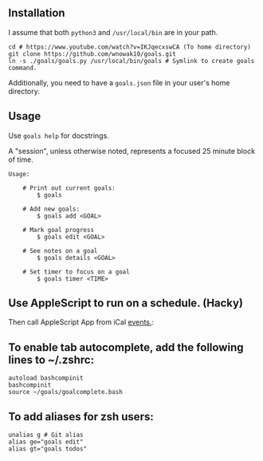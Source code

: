 
## Installation

I assume that both `python3` and `/usr/local/bin` are in your path.

    cd # https://www.youtube.com/watch?v=IKJqecxswCA (To home directory)
    git clone https://github.com/wnowak10/goals.git 
    ln -s ./goals/goals.py /usr/local/bin/goals # Symlink to create goals command.

Additionally, you need to have a `goals.json` file in your user's home directory. 

## Usage

Use `goals help` for docstrings.

A "session", unless otherwise noted, represents a focused 25 minute block of time.

    Usage:

        # Print out current goals:
            $ goals

        # Add new goals:
            $ goals add <GOAL>

        # Mark goal progress
            $ goals edit <GOAL>

        # See notes on a goal
            $ goals details <GOAL>

        # Set timer to focus on a goal
            $ goals timer <TIME>

## Use AppleScript to run on a schedule. (Hacky)

Then call AppleScript App from iCal [events.](https://softron.zendesk.com/hc/en-us/articles/360000261674-HOW-TO-Trigger-an-AppleScript-at-specific-date-and-time):


## To enable tab autocomplete, add the following lines to ~/.zshrc:

```
autoload bashcompinit
bashcompinit
source ~/goals/goalcomplete.bash
```

## To add aliases for zsh users:

	unalias g # Git alias
	alias ge="goals edit"
	alias gt="goals todos"
